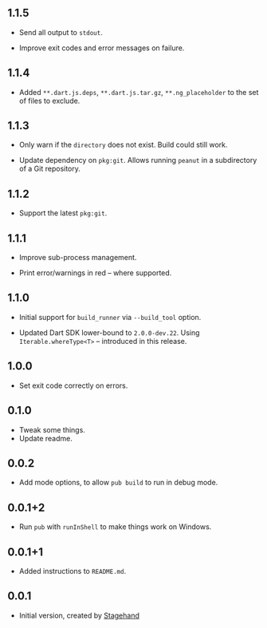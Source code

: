 ## 1.1.5

* Send all output to `stdout`.

* Improve exit codes and error messages on failure.

## 1.1.4

* Added `**.dart.js.deps`, `**.dart.js.tar.gz`, `**.ng_placeholder` to the set 
  of files to exclude.

## 1.1.3

* Only warn if the `directory` does not exist. Build could still work.

* Update dependency on `pkg:git`. Allows running `peanut` in a subdirectory of
  a Git repository.

## 1.1.2

* Support the latest `pkg:git`.

## 1.1.1

* Improve sub-process management.

* Print error/warnings in red – where supported.

## 1.1.0

* Initial support for `build_runner` via `--build_tool` option.

* Updated Dart SDK lower-bound to `2.0.0-dev.22`.
  Using `Iterable.whereType<T>` – introduced in this release. 

## 1.0.0

* Set exit code correctly on errors.

## 0.1.0

* Tweak some things.
* Update readme.

## 0.0.2

* Add mode options, to allow `pub build` to run in debug mode.

## 0.0.1+2

* Run `pub` with `runInShell` to make things work on Windows.

## 0.0.1+1

* Added instructions to `README.md`.

## 0.0.1

* Initial version, created by [Stagehand](http://stagehand.pub/)
